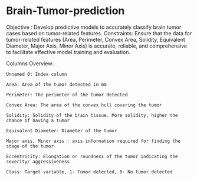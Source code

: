# Brain-Tumor-prediction
Objective :
Develop predictive models to accurately classify brain tumor cases based on tumor-related features.
Constraints:
Ensure that the data for tumor-related features (Area, Perimeter, Convex Area, Solidity, Equivalent Diameter, Major Axis, Minor Axis) is accurate, reliable, and comprehensive to facilitate effective model training and evaluation.

Columns Overview:

	Unnamed 0: Index column
 
	Area: Area of the tumor detected in mm
 
	Perimeter: The perimeter of the tumor detected
 
	Convex Area: The area of the convex hull covering the tumor 
 
	Solidity: Solidity of the brain tissue. More solidity, higher the chance of having a tumor
 
	Equivalent Diameter: Diameter of the tumor
 
	Major axis, Minor axis : axis information required for finding the stage of the tumor
 
	Eccentricity: Elongation or roundness of the tumor indicating the severity/ aggressiveness
 
	Class: Target variable, 1- Tumor detected, 0- No tumor detected
